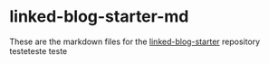 # linked-blog-starter-md
These are the markdown files for the [linked-blog-starter](https://github.com/matthewwong525/linked-blog-starter) repository
testeteste
teste